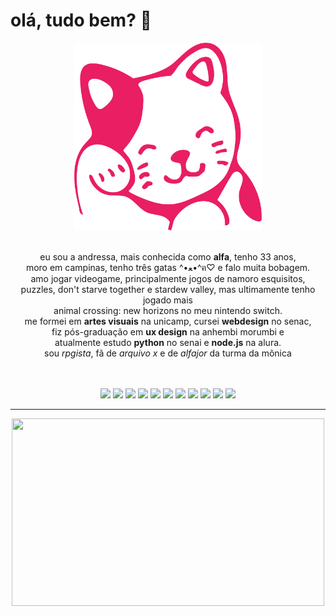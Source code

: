 # olá, tudo bem? 👋

<div align="center">
  <img src="kitty.svg" alt="gatinho rosa" width="300px" height="300px">
</div>

<br />

<p align="center"> 
    eu sou a andressa, mais conhecida como <b>alfa</b>, tenho 33 anos, 
  <br /> 
    moro em campinas, tenho três gatas ^•ﻌ•^ฅ♡ e falo muita bobagem.
  <br /> 
    amo jogar videogame, principalmente jogos de namoro esquisitos, 
  <br />
    puzzles, don't starve together e stardew valley, mas ultimamente tenho jogado mais
  <br />
    animal crossing: new horizons no meu nintendo switch.
  <br /> 
    me formei em <b>artes visuais</b> na unicamp, cursei <b>webdesign</b> no senac,
  <br />
    fiz pós-graduação em <b>ux design</b> na anhembi morumbi e 
  <br />
    atualmente estudo <b>python</b> no senai e <b>node.js</b> na alura.
  <br /> 
    sou <i>rpgista</i>, fã de <i>arquivo x</i> e de <i>alfajor</i> da turma da mônica
</p>

<br />
<br />

<div align="center">
  <a href="https://www.behance.net/alfasou" target="blank"><img src="https://img.shields.io/badge/behance-1769FF?logo=behance"></a>
  <a href="https://steamcommunity.com/id/alfafsz" target="blank"><img src="https://img.shields.io/badge/steam-000?logo=steam"></a>
  <img src="https://img.shields.io/badge/switch-E60012?logo=nintendoswitch">
  <a href="https://discord.com/users/alfafsz" target="_blank"><img src="https://img.shields.io/badge/discord-5865F2?logo=discord&logoColor=fff"></a>
  <img src="https://img.shields.io/badge/rpg-orange?logo=dungeonsanddragons">
  <img src="https://img.shields.io/badge/php-777BB4?logo=php&logoColor=fff">
  <img src="https://img.shields.io/badge/nodedotjs-5FA04E?logo=nodedotjs&logoColor=fff"> 
  <img src="https://img.shields.io/badge/python-3776AB?logo=python&logoColor=fff">
  <img src="https://img.shields.io/badge/javascript-yellow?logo=javascript&logoColor=fff">
  <img src="https://img.shields.io/badge/bootstrap-7952B3?logo=bootstrap&logoColor=fff"> 
  <img src="https://img.shields.io/badge/sass-CC6699?logo=sass&logoColor=fff"> 

  <br />
  <hr />

  <picture>
    <source
      srcset="https://github-readme-stats.vercel.app/api/top-langs/?username=alfasou&layout=donut&theme=radical&langs_count=8" width="500px" height="300px"
      media="(prefers-color-scheme: dark)"
    />
    <source
      srcset="https://github-readme-stats.vercel.app/api/top-langs/?username=alfasou&layout=donut&theme=buefy&langs_count=8" width="500px" height="300px"
      media="(prefers-color-scheme: light), (prefers-color-scheme: no-preference)"
    />
    <img src="https://github-readme-stats.vercel.app/api/top-langs/?username=alfasou&layout=donut&theme=buefy&langs_count=8" width="500px" height="300px" />
  </picture>

</div>
<br />
